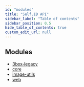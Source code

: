 ```yaml
---
id: "modules"
title: "Self.ID API"
sidebar_label: "Table of contents"
sidebar_position: 0.5
hide_table_of_contents: true
custom_edit_url: null
---
```


## Modules

- [3box-legacy](modules/3box_legacy.md)
- [core](modules/core.md)
- [image-utils](modules/image_utils.md)
- [web](modules/web.md)
